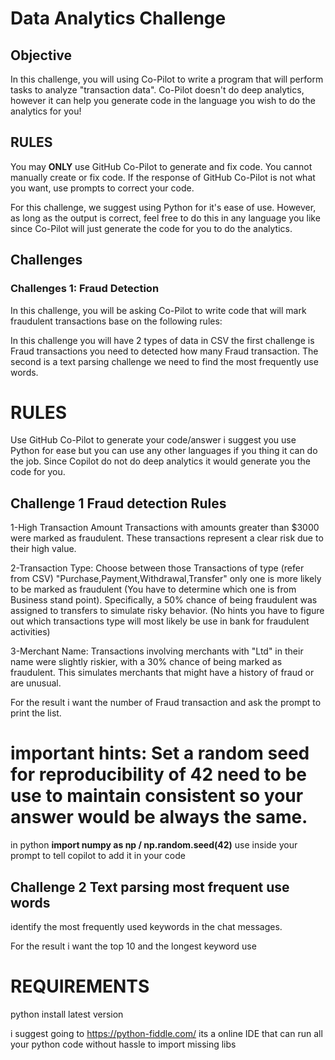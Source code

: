 # Data Analytics Challenge 

## Objective
In this challenge, you will using Co-Pilot to write a program that will perform tasks to analyze "transaction data". Co-Pilot doesn't do deep analytics, however it can help you generate code in the language you wish to do the analytics for you!

## RULES

You may **ONLY** use GitHub Co-Pilot to generate and fix code. You cannot manually create or fix code. If the response of GitHub Co-Pilot is not what you want, use prompts to correct your code.

For this challenge, we suggest using Python for it's ease of use. However, as long as the output is correct, feel free to do this in any language you like since Co-Pilot will just generate the code for you to do the analytics.

## Challenges

### Challenges 1: Fraud Detection

In this challenge, you will be asking Co-Pilot to write code that will mark fraudulent transactions base on the following rules:

In this challenge you will have 2 types of data in CSV
the first challenge is Fraud transactions you need to detected how many Fraud transaction. The second is a text parsing challenge we need to find the most frequently use words.

# RULES

Use GitHub Co-Pilot to generate your code/answer i suggest you use Python for ease but you can use any other languages if you thing it can do the job. Since Copilot do not do deep analytics it would generate you the code for you.

## Challenge 1 Fraud detection Rules

1-High Transaction Amount
Transactions with amounts greater than $3000 were marked as fraudulent. These transactions represent a clear risk due to their high value.

2-Transaction Type:
Choose between those Transactions of type (refer from CSV) "Purchase,Payment,Withdrawal,Transfer" only one is more likely to be marked as fraudulent (You have to determine which one is from Business stand point). Specifically, a 50% chance of being fraudulent was assigned to transfers to simulate risky behavior.
(No hints you have to figure out which transactions type will most likely be use in bank for fraudulent activities)

3-Merchant Name:
Transactions involving merchants with "Ltd" in their name were slightly riskier, with a 30% chance of being marked as fraudulent. This simulates merchants that might have a history of fraud or are unusual.

For the result i want the number of Fraud transaction and ask the prompt to print the list.

# important hints: Set a random seed for reproducibility of 42 need to be use to maintain consistent so your answer would be always the same.


in python **import numpy as np /  np.random.seed(42)** use inside your prompt to tell copilot to add it in your code

## Challenge 2 Text parsing most frequent use words

identify the most frequently used keywords in the chat messages.

For the result i want the top 10
and the longest keyword use 

# REQUIREMENTS

python install latest version

i suggest going to https://python-fiddle.com/ its a online IDE that can run all your python code without hassle to import missing libs

